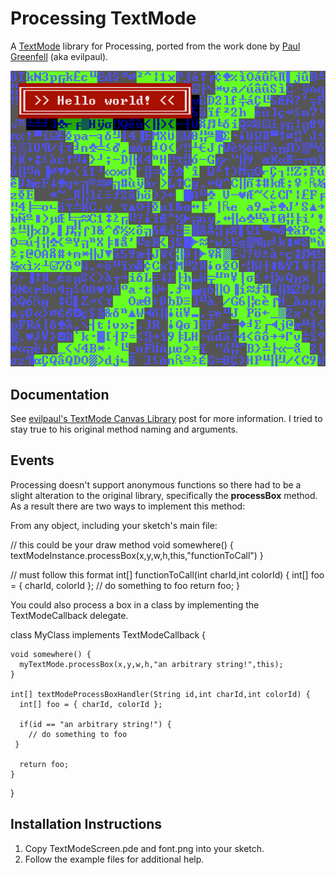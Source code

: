# Processing TextMode

A [TextMode](http://en.wikipedia.org/wiki/Text_mode) library for Processing, ported from the work done by [Paul Greenfell](https://twitter.com/evilpaul_atebit) (aka evilpaul).

![](screenshot.png)

## Documentation

See [evilpaul's TextMode Canvas Library](http://evilpaul.org/wp/?p=504) post for more information. I tried to stay true to his original method naming and arguments.

## Events

Processing doesn't support anonymous functions so there had to be a slight alteration to the original library, specifically the **processBox** method. As a result there are two ways to implement this method:

From any object, including your sketch's main file:

  // this could be your draw method
  void somewhere() {
    textModeInstance.processBox(x,y,w,h,this,"functionToCall")
  }

  // must follow this format
  int[] functionToCall(int charId,int colorId) {
    int[] foo = { charId, colorId };
    // do something to foo
    return foo;
  }

You could also process a box in a class by implementing the TextModeCallback delegate.

  class MyClass implements TextModeCallback {

    void somewhere() {
      myTextMode.processBox(x,y,w,h,"an arbitrary string!",this);
    }

    int[] textModeProcessBoxHandler(String id,int charId,int colorId) {
      int[] foo = { charId, colorId };

      if(id == "an arbitrary string!") {
        // do something to foo
     }

      return foo;
    }
  }

## Installation Instructions

1. Copy TextModeScreen.pde and font.png into your sketch.
2. Follow the example files for additional help.